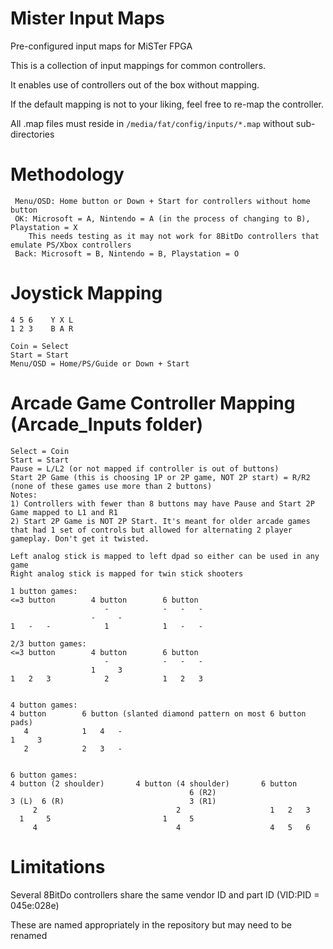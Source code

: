 # Mister Input Maps
 Pre-configured input maps for MiSTer FPGA

 This is a collection of input mappings for common controllers.

 It enables use of controllers out of the box without mapping.

 If the default mapping is not to your liking, feel free to re-map the controller.
 
 All .map files must reside in ``/media/fat/config/inputs/*.map`` without sub-directories

# Methodology
```
 Menu/OSD: Home button or Down + Start for controllers without home button
 OK: Microsoft = A, Nintendo = A (in the process of changing to B), Playstation = X
	This needs testing as it may not work for 8BitDo controllers that emulate PS/Xbox controllers
 Back: Microsoft = B, Nintendo = B, Playstation = O
```
# Joystick Mapping
```
4 5 6    Y X L
1 2 3    B A R 

Coin = Select
Start = Start
Menu/OSD = Home/PS/Guide or Down + Start
```
# Arcade Game Controller Mapping (Arcade_Inputs folder)
```
Select = Coin
Start = Start
Pause = L/L2 (or not mapped if controller is out of buttons)
Start 2P Game (this is choosing 1P or 2P game, NOT 2P start) = R/R2 (none of these games use more than 2 buttons)
Notes: 
1) Controllers with fewer than 8 buttons may have Pause and Start 2P Game mapped to L1 and R1
2) Start 2P Game is NOT 2P Start. It's meant for older arcade games that had 1 set of controls but allowed for alternating 2 player gameplay. Don't get it twisted.

Left analog stick is mapped to left dpad so either can be used in any game
Right analog stick is mapped for twin stick shooters

1 button games:
<=3 button        4 button        6 button
                     -            -   -   -
                  -     -
1   -   -            1            1   -   -

2/3 button games:
<=3 button        4 button        6 button
                     -            -   -   -
                  1     3
1   2   3            2            1   2   3


4 button games:
4 button        6 button (slanted diamond pattern on most 6 button pads)
   4            1   4   -
1     3
   2            2   3   -


6 button games:
4 button (2 shoulder)       4 button (4 shoulder)       6 button
                                        6 (R2)                       
3 (L)  6 (R)                            3 (R1)           
     2                               2                    1   2   3
  1     5                         1     5
     4                               4                    4   5   6
```

# Limitations
 Several 8BitDo controllers share the same vendor ID and part ID (VID:PID = 045e:028e)

 These are named appropriately in the repository but may need to be renamed 
